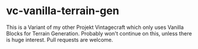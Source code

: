 # vc-vanilla-terrain-gen

This is a Variant of my other Projekt Vintagecraft which only uses Vanilla Blocks for Terrain Generation. Probably won't continue on this, unless there is huge interest. Pull requests are welcome.
